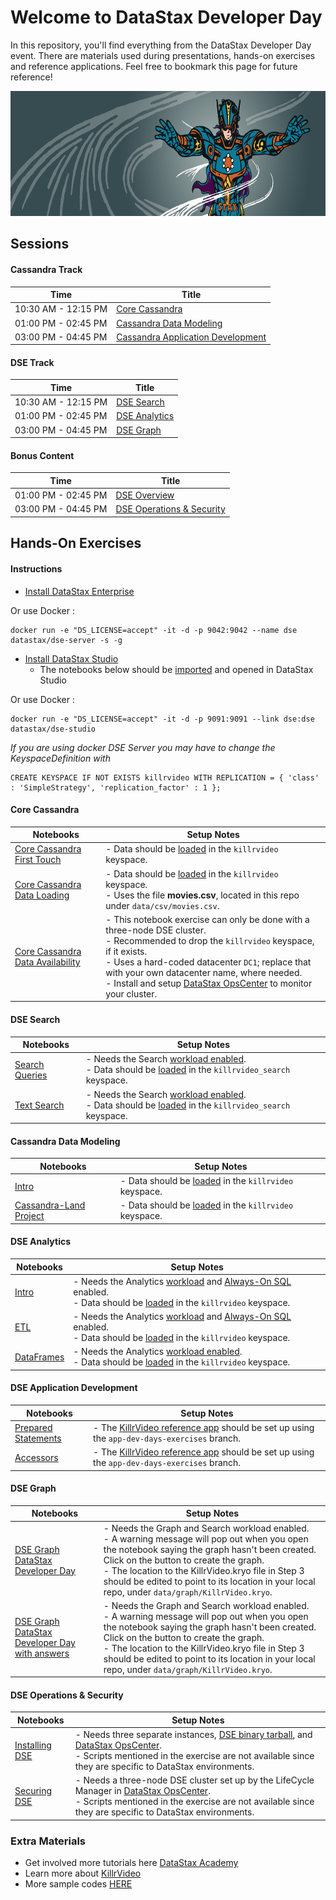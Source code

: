 Welcome to DataStax Developer Day
========================================

In this repository, you'll find everything from the DataStax Developer Day event. There are materials used during presentations, hands-on exercises and reference applications. Feel free to bookmark this page for future reference!

<img src="./img/DeveloperDayBanner.png" height="200" />

## Sessions

#### Cassandra Track
| Time  | Title
|---|---|
| 10:30 AM - 12:15 PM  | [Core Cassandra](https://github.com/DataStax-Academy/developer-day-2018/blob/master/slides/Developer%20Day%20-%20Core%20Cassandra.pdf)  |
| 01:00 PM - 02:45 PM | [Cassandra Data Modeling](https://github.com/DataStax-Academy/developer-day-2018/blob/master/slides/Developer%20Day%20-%20Data%20Modeling.pdf)  |
| 03:00 PM - 04:45 PM | [Cassandra Application Development](https://github.com/DataStax-Academy/developer-day-2018/blob/master/slides/Developer%20Day%20-%20Application%20Development.pdf)  |

#### DSE Track
| Time  | Title
|---|---|
| 10:30 AM - 12:15 PM | [DSE Search](https://github.com/DataStax-Academy/developer-day-2018/blob/master/slides/Developer%20Day%20-%20DSE%20Search.pdf)  |
| 01:00 PM - 02:45 PM | [DSE Analytics](https://github.com/DataStax-Academy/developer-day-2018/blob/master/slides/Developer%20Day%20-%20DSE%20Analytics.pdf)  |
| 03:00 PM - 04:45 PM | [DSE Graph](https://github.com/DataStax-Academy/developer-day-2018/blob/master/slides/Developer%20Day%20-%20DSE%20Graph.pdf)  |

#### Bonus Content
| Time  | Title
|---|---|
| 01:00 PM - 02:45 PM | [DSE Overview](https://github.com/DataStax-Academy/developer-day-2018/blob/master/slides/Developer%20Day%20-%20DSE%20Overview.pdf)  |
| 03:00 PM - 04:45 PM | [DSE Operations & Security](https://github.com/DataStax-Academy/developer-day-2018/blob/master/slides/Developer%20Day%20-%20Operations%20&%20Security.pdf)  |

## Hands-On Exercises

#### Instructions
* [Install DataStax Enterprise](https://docs.datastax.com/en/install/doc/install60/installTOC.html)

Or use Docker :
```
docker run -e "DS_LICENSE=accept" -it -d -p 9042:9042 --name dse datastax/dse-server -s -g
```

* [Install DataStax Studio](https://docs.datastax.com/en/install/doc/install60/installStudio.html)
   - The notebooks below should be [imported](https://docs.datastax.com/en/studio/6.0/studio/importNotebook.html) and opened in DataStax Studio

Or use Docker :
```
docker run -e "DS_LICENSE=accept" -it -d -p 9091:9091 --link dse:dse datastax/dse-studio
```

_If you are using docker DSE Server you may have to change the KeyspaceDefinition with_
```
CREATE KEYSPACE IF NOT EXISTS killrvideo WITH REPLICATION = { 'class' : 'SimpleStrategy', 'replication_factor' : 1 };
```

#### Core Cassandra
| Notebooks | Setup Notes
|---|---|
| [Core Cassandra First Touch](https://github.com/DataStax-Academy/developer-day-2018/blob/master/notebooks/Core_Cassandra_First_Touch.studio-nb.tar) | - Data should be [loaded](https://github.com/DataStax-Academy/developer-day-2018/tree/master/setup/load-data) in the `killrvideo` keyspace.
| [Core Cassandra Data Loading](https://github.com/DataStax-Academy/developer-day-2018/blob/master/notebooks/Core_Cassandra_Data_Loading_DataStax_Developer_Day.studio-nb.tar) | - Data should be [loaded](https://github.com/DataStax-Academy/developer-day-2018/tree/master/setup/load-data) in the `killrvideo` keyspace.<br> - Uses the file **movies.csv**, located in this repo under `data/csv/movies.csv`.
| [Core Cassandra Data Availability](https://github.com/DataStax-Academy/developer-day-2018/blob/master/notebooks/Core_Cassandra_Data_Availability_DataStax_Developer_Day.studio-nb.tar) | - This notebook exercise can only be done with a three-node DSE cluster.<br> - Recommended to drop the `killrvideo` keyspace, if it exists.<br>- Uses a hard-coded datacenter `DC1`; replace that with your own datacenter name, where needed.<br> - Install and setup [DataStax OpsCenter](https://docs.datastax.com/en/install/doc/install60/opscInstallOpsc.html) to monitor your cluster.

#### DSE Search
| Notebooks | Setup Notes
|---|---|
| [Search Queries](https://github.com/DataStax-Academy/developer-day-2018/blob/master/notebooks/DSE_Search_Search_Queries_DataStax_Developer_Day.studio-nb.tar) | - Needs the Search [workload enabled](https://github.com/DataStax-Academy/developer-day-2018/tree/master/setup/enable-workload).<br>  - Data should be [loaded](https://github.com/DataStax-Academy/developer-day-2018/tree/master/setup/load-data) in the `killrvideo_search` keyspace.
| [Text Search](https://github.com/DataStax-Academy/developer-day-2018/blob/master/notebooks/DSE_Search_Text_Search_DataStax_Developer_Day.studio-nb.tar) | - Needs the Search [workload enabled](https://github.com/DataStax-Academy/developer-day-2018/tree/master/setup/enable-workload).<br> - Data should be [loaded](https://github.com/DataStax-Academy/developer-day-2018/tree/master/setup/load-data) in the `killrvideo_search` keyspace.

#### Cassandra Data Modeling
| Notebooks | Setup Notes
|---|---|
| [Intro](https://github.com/DataStax-Academy/developer-day-2018/blob/master/notebooks/Data_Modeling_Data_Modeling_Intro_DataStax_Developer_Day.studio-nb.tar) | - Data should be [loaded](https://github.com/DataStax-Academy/developer-day-2018/tree/master/setup/load-data) in the `killrvideo` keyspace.
| [Cassandra-Land Project](https://github.com/DataStax-Academy/developer-day-2018/blob/master/notebooks/Data_Modeling_Cassandra-Land_Project.studio-nb.tar) | - Data should be [loaded](https://github.com/DataStax-Academy/developer-day-2018/tree/master/setup/load-data) in the `killrvideo` keyspace.

#### DSE Analytics
| Notebooks | Setup Notes
|---|---|
| [Intro](https://github.com/DataStax-Academy/developer-day-2018/blob/master/notebooks/DSE_Analytics_Intro_DataStax_Developer_Day.studio-nb.tar) | - Needs the Analytics [workload](https://github.com/DataStax-Academy/developer-day-2018/tree/master/setup/enable-workload) and [Always-On SQL](https://github.com/DataStax-Academy/developer-day-2018/blob/master/setup/enable-AOSS) enabled.<br> - Data should be [loaded](https://github.com/DataStax-Academy/developer-day-2018/tree/master/setup/load-data) in the `killrvideo` keyspace.
| [ETL](https://github.com/DataStax-Academy/developer-day-2018/blob/master/notebooks/DSE_Analytics_ETL.studio-nb.tar) | - Needs the Analytics [workload](https://github.com/DataStax-Academy/developer-day-2018/tree/master/setup/enable-workload) and [Always-On SQL](https://github.com/DataStax-Academy/developer-day-2018/blob/master/setup/enable-AOSS) enabled. <br> - Data should be [loaded](https://github.com/DataStax-Academy/developer-day-2018/tree/master/setup/load-data) in the `killrvideo` keyspace.
| [DataFrames](https://github.com/DataStax-Academy/developer-day-2018/blob/master/notebooks/DSE_Analytics_DataFrames_DataStax_Developer_Day.studio-nb.tar) | - Needs the Analytics [workload enabled](https://github.com/DataStax-Academy/developer-day-2018/tree/master/setup/enable-workload). <br> - Data should be [loaded](https://github.com/DataStax-Academy/developer-day-2018/tree/master/setup/load-data) in the `killrvideo` keyspace.

#### DSE Application Development
| Notebooks | Setup Notes
|---|---|
| [Prepared Statements](https://github.com/DataStax-Academy/developer-day-2018/blob/master/notebooks/DSE_Application_Development_Prepared_Statements.studio-nb.tar) | - The [KillrVideo reference app](https://killrvideo.github.io/docs/languages/java/) should be set up using the `app-dev-days-exercises` branch.
| [Accessors](https://github.com/DataStax-Academy/developer-day-2018/blob/master/notebooks/DSE_Application_Development_Accessors.studio-nb.tar) | - The [KillrVideo reference app](https://killrvideo.github.io/docs/languages/java/) should be set up using the `app-dev-days-exercises` branch.

#### DSE Graph
| Notebooks | Setup Notes
|---|---|
| [DSE Graph DataStax Developer Day](https://github.com/DataStax-Academy/developer-day-2018/blob/master/notebooks/DSE_Graph_DataStax_Developer_Day.studio-nb.tar) | - Needs the Graph and Search workload enabled. <br> - A warning message will pop out when you open the notebook saying the graph hasn't been created. Click on the button to create the graph.<br> - The location to the KillrVideo.kryo file in Step 3 should be edited to point to its location in your local repo, under `data/graph/KillrVideo.kryo`.
| [DSE Graph DataStax Developer Day with answers](https://github.com/DataStax-Academy/developer-day-2018/blob/master/notebooks/DSE_Graph_DataStax_Developer_Day_with_answers.studio-nb.tar) | - Needs the Graph and Search workload enabled. <br> - A warning message will pop out when you open the notebook saying the graph hasn't been created. Click on the button to create the graph.<br> - The location to the KillrVideo.kryo file in Step 3 should be edited to point to its location in your local repo, under `data/graph/KillrVideo.kryo`.

#### DSE Operations & Security
| Notebooks | Setup Notes
|---|---|
| [Installing DSE](https://github.com/DataStax-Academy/developer-day-2018/blob/master/notebooks/DSE_Operations_Security_Installing_DSE_DataStax_Developer_Day.studio-nb.tar) | - Needs three separate instances, [DSE binary tarball](https://docs.datastax.com/en/install/doc/install60/installTARdse.html#installTARdse__specific60version), and [DataStax OpsCenter](https://docs.datastax.com/en/install/doc/install60/opscInstallOpsc.html).<br> - Scripts mentioned in the exercise are not available since they are specific to DataStax environments.
| [Securing DSE](https://github.com/DataStax-Academy/developer-day-2018/blob/master/notebooks/DSE_Operations_Security_Securing_DSE_DataStax_Developer_Day.studio-nb.tar) | - Needs a three-node DSE cluster set up by the LifeCycle Manager in [DataStax OpsCenter](https://docs.datastax.com/en/install/doc/install60/opscInstallOpsc.html).<br> - Scripts mentioned in the exercise are not available since they are specific to DataStax environments.

### Extra Materials

* Get involved more tutorials here [DataStax Academy](https://academy.datastax.com/)
* Learn more about [KillrVideo](https://github.com/killrvideo)
* More sample codes [HERE](https://github.com/DataStaxCodeSamples)

